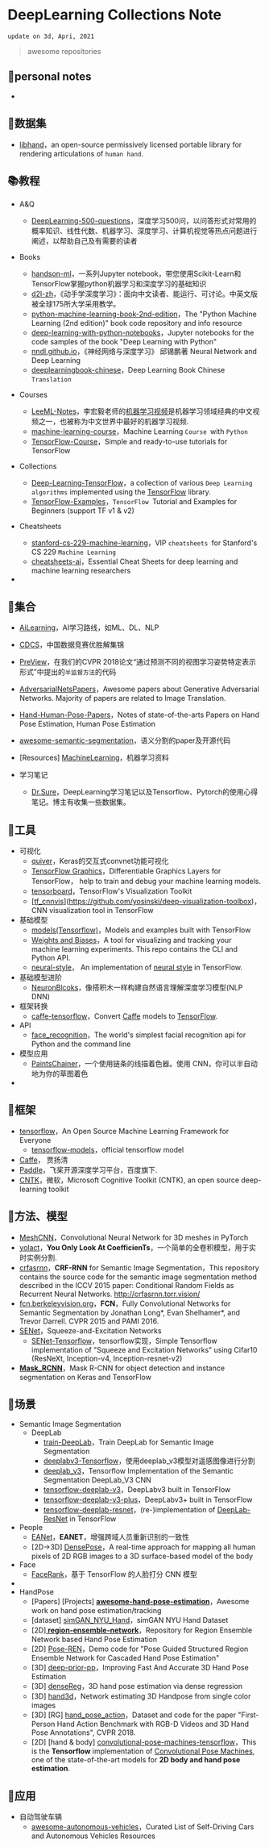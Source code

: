 # DeepLearning Collections Note

`update on 3d, Apri, 2021`

> awesome repositories

## 🏹personal  notes

- 

## 💾数据集

- [libhand](https://github.com/libhand/libhand)，an open-source permissively licensed portable library for rendering articulations of `human hand`.

## 📚教程

- A&Q
  - [DeepLearning-500-questions](https://github.com/scutan90/DeepLearning-500-questions)，深度学习500问，以问答形式对常用的概率知识、线性代数、机器学习、深度学习、计算机视觉等热点问题进行阐述，以帮助自己及有需要的读者

- Books
  - [handson-ml](https://github.com/ageron/handson-ml)，一系列Jupyter notebook，带您使用Scikit-Learn和TensorFlow掌握python机器学习和深度学习的基础知识
  - [d2l-zh](https://github.com/d2l-ai/d2l-zh)，《动手学深度学习》：面向中文读者、能运行、可讨论。中英文版被全球175所大学采用教学。
  - [python-machine-learning-book-2nd-edition](https://github.com/rasbt/python-machine-learning-book-2nd-edition)，The "Python Machine Learning (2nd edition)" book code repository and info resource
  - [deep-learning-with-python-notebooks](https://github.com/fchollet/deep-learning-with-python-notebooks)，Jupyter notebooks for the code samples of the book "Deep Learning with Python"
  - [nndl.github.io](https://github.com/nndl/nndl.github.io)，《神经网络与深度学习》 邱锡鹏著 Neural Network and Deep Learning
  - [deeplearningbook-chinese](https://github.com/exacity/deeplearningbook-chinese)，Deep Learning Book Chinese `Translation`
- Courses
  - [LeeML-Notes](https://github.com/datawhalechina/leeml-notes)，李宏毅老师的[机器学习视频](http://speech.ee.ntu.edu.tw/~tlkagk/courses_ML17.html)是机器学习领域经典的中文视频之一，也被称为中文世界中最好的机器学习视频.
  - [machine-learning-course](https://github.com/instillai/machine-learning-course)，Machine Learning `Course `with `Python`
  - [TensorFlow-Course](https://github.com/instillai/TensorFlow-Course)，Simple and ready-to-use tutorials for TensorFlow
- Collections
  - [Deep-Learning-TensorFlow](https://github.com/gabrieleangeletti/Deep-Learning-TensorFlow)，a collection of various `Deep Learning algorithms` implemented using the [TensorFlow](http://www.tensorflow.org/) library.
  - [TensorFlow-Examples](https://github.com/aymericdamien/TensorFlow-Examples)，`TensorFlow `Tutorial and Examples for Beginners (support TF v1 & v2)
- Cheatsheets
  - [stanford-cs-229-machine-learning](https://github.com/afshinea/stanford-cs-229-machine-learning)，VIP `cheatsheets `for Stanford's CS 229 `Machine Learning`
  - [cheatsheets-ai](https://github.com/kailashahirwar/cheatsheets-ai)，Essential Cheat Sheets for deep learning and machine learning researchers
- 

## 📁集合

- [AiLearning](https://github.com/apachecn/AiLearning)，AI学习路线，如ML、DL、NLP
- [CDCS](https://github.com/geekinglcq/CDCS)，中国数据竞赛优胜解集锦
- [PreView](https://github.com/poier/PreView)，在我们的CVPR 2018论文“通过预测不同的视图学习姿势特定表示形式”中提出的`半监督方法`的代码
- [AdversarialNetsPapers](https://github.com/zhangqianhui/AdversarialNetsPapers)，Awesome papers about Generative Adversarial Networks. Majority of papers are related to Image Translation.
- [Hand-Human-Pose-Papers](https://github.com/TerenceCYJ/Hand-Human-Pose-Papers)，Notes of state-of-the-arts Papers on Hand Pose Estimation, Human Pose Estimation

- [awesome-semantic-segmentation](https://github.com/mrgloom/awesome-semantic-segmentation)，语义分割的paper及开源代码
- [Resources] [MachineLearning](https://github.com/allmachinelearning/MachineLearning)，机器学习资料
- 学习笔记
  - [Dr.Sure](https://github.com/wangqingbaidu/Dr.Sure)，DeepLearning学习笔记以及Tensorflow、Pytorch的使用心得笔记。博主有收集一些数据集。

## 🎨工具

- 可视化
  - [quiver](https://github.com/keplr-io/quiver)，Keras的交互式convnet功能可视化
  - [TensorFlow Graphics](https://github.com/tensorflow/graphics)，Differentiable Graphics Layers for TensorFlow， help to train and debug your machine learning models.
  - [tensorboard](https://github.com/tensorflow/tensorboard)，TensorFlow's Visualization Toolkit
  - [[tf_cnnvis](https://github.com/InFoCusp/tf_cnnvis)](https://github.com/yosinski/deep-visualization-toolbox)，CNN visualization tool in TensorFlow
- 基础模型
  - [models(Tensorflow)](https://github.com/tensorflow/models)，Models and examples built with TensorFlow
  - [Weights and Biases](https://github.com/wandb/client)，A tool for visualizing and tracking your machine learning experiments. This repo contains the CLI and Python API.
  - [neural-style](https://github.com/anishathalye/neural-style)， An implementation of [neural style](http://arxiv.org/pdf/1508.06576v2.pdf) in TensorFlow.
- 基础模型进阶
  - [NeuronBlcoks](https://github.com/microsoft/NeuronBlocks)，像搭积木一样构建自然语言理解深度学习模型(NLP DNN)
- 框架转换
  - [caffe-tensorflow](https://github.com/ethereon/caffe-tensorflow)，Convert [Caffe](https://github.com/BVLC/caffe/) models to [TensorFlow](https://github.com/tensorflow/tensorflow).
- API
  - [face_recognition](https://github.com/ageitgey/face_recognition)，The world's simplest facial recognition api for Python and the command line
- 模型应用
  - [PaintsChainer](https://github.com/pfnet/PaintsChainer)，一个使用链条的线描着色器。使用 CNN，你可以半自动地为你的草图着色
- 

## 🧮框架

- [tensorflow](https://github.com/tensorflow/tensorflow)，An Open Source Machine Learning Framework for Everyone
  - [tensorflow-models](https://github.com/tensorflow/models)，official tensorflow model
- [Caffe](https://github.com/BVLC/caffe/)， 贾扬清
- [Paddle](https://github.com/PaddlePaddle/Paddle)，飞桨开源深度学习平台，百度旗下.
- [CNTK](https://github.com/microsoft/CNTK)，微软，Microsoft Cognitive Toolkit (CNTK), an open source deep-learning toolkit

## 🎉方法、模型

- [MeshCNN](https://github.com/ranahanocka/MeshCNN)，Convolutional Neural Network for 3D meshes in PyTorch
- [yolact](https://github.com/dbolya/yolact)，**You Only Look At CoefficienTs**，一个简单的全卷积模型，用于实时实例分割.
- [crfasrnn](https://github.com/torrvision/crfasrnn)，**CRF-RNN** for Semantic Image Segmentation，This repository contains the source code for the semantic image segmentation method described in the ICCV 2015 paper: Conditional Random Fields as Recurrent Neural Networks. http://crfasrnn.torr.vision/
- [fcn.berkeleyvision.org](https://github.com/shelhamer/fcn.berkeleyvision.org)，**FCN**，Fully Convolutional Networks for Semantic Segmentation by Jonathan Long*, Evan Shelhamer*, and Trevor Darrell. CVPR 2015 and PAMI 2016.
- [SENet](https://github.com/hujie-frank/SENet)，Squeeze-and-Excitation Networks
  - [SENet-Tensorflow](https://github.com/taki0112/SENet-Tensorflow)，tensorflow实现，Simple Tensorflow implementation of "Squeeze and Excitation Networks" using Cifar10 (ResNeXt, Inception-v4, Inception-resnet-v2)
- **[ Mask_RCNN](https://github.com/matterport/Mask_RCNN)**，Mask R-CNN for object detection and instance segmentation on Keras and TensorFlow

## 🔆场景

- Semantic Image Segmentation
  - DeepLab
    - [train-DeepLab](https://github.com/martinkersner/train-DeepLab)，Train DeepLab for Semantic Image Segmentation
    - [deeplabv3-Tensorflow](https://github.com/anxiangsir/deeplabv3-Tensorflow)，使用deeplab_v3模型对遥感图像进行分割
    - [deeplab_v3](https://github.com/sthalles/deeplab_v3)，Tensorflow Implementation of the Semantic Segmentation DeepLab_V3 CNN
    - [tensorflow-deeplab-v3](https://github.com/rishizek/tensorflow-deeplab-v3)，DeepLabv3 built in TensorFlow
    - [tensorflow-deeplab-v3-plus](https://github.com/rishizek/tensorflow-deeplab-v3-plus)，DeepLabv3+ built in TensorFlow
    - [tensorflow-deeplab-resnet](https://github.com/DrSleep/tensorflow-deeplab-resnet)，(re-)implementation of [DeepLab-ResNet](http://liangchiehchen.com/projects/DeepLabv2_resnet.html) in TensorFlow
- People
  - [EANet](https://github.com/huanghoujing/EANet)，**EANET**，增强跨域人员重新识别的一致性
  - [2D->3D] [DensePose](https://github.com/facebookresearch/DensePose)，A real-time approach for mapping all human pixels of 2D RGB images to a 3D surface-based model of the body
- Face
  - [FaceRank](https://github.com/fendouai/FaceRank)，基于 TensorFlow 的人脸打分 CNN 模型
- 
- HandPose
  - [Papers] [Projects] **[ awesome-hand-pose-estimation](https://github.com/xinghaochen/awesome-hand-pose-estimation)**，Awesome work on hand pose estimation/tracking
  - [dataset] [simGAN_NYU_Hand](https://github.com/shinseung428/simGAN_NYU_Hand)，simGAN NYU Hand Dataset
  - [2D]**[ region-ensemble-network](https://github.com/guohengkai/region-ensemble-network)**，Repository for Region Ensemble Network based Hand Pose Estimation
  - [2D] [Pose-REN](https://github.com/xinghaochen/Pose-REN)，Demo code for "Pose Guided Structured Region Ensemble Network for Cascaded Hand Pose Estimation"
  - [3D] [deep-prior-pp](https://github.com/moberweger/deep-prior-pp)，Improving Fast And Accurate 3D Hand Pose Estimation
  - [3D] [denseReg](https://github.com/melonwan/denseReg)，3D hand pose estimation via dense regression
  - [3D] [hand3d](https://github.com/lmb-freiburg/hand3d)，Network estimating 3D Handpose from single color images
  - [3D] [RG] [hand_pose_action](https://github.com/guiggh/hand_pose_action)，Dataset and code for the paper "First-Person Hand Action Benchmark with RGB-D Videos and 3D Hand Pose Annotations", CVPR 2018.
  - [2D] [hand & body] [convolutional-pose-machines-tensorflow](https://github.com/timctho/convolutional-pose-machines-tensorflow)，This is the **Tensorflow** implementation of [Convolutional Pose Machines](https://github.com/shihenw/convolutional-pose-machines-release), one of the state-of-the-art models for **2D body and hand pose estimation**.

## 🎯应用

- 自动驾驶车辆
  - [awesome-autonomous-vehicles](https://github.com/manfreddiaz/awesome-autonomous-vehicles)，Curated List of Self-Driving Cars and Autonomous Vehicles Resources
